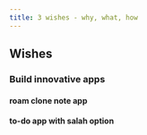 ```yaml
---
title: 3 wishes - why, what, how
---
```


## Wishes
### Build innovative apps
#### roam clone note app
#### to-do app with salah option
###
